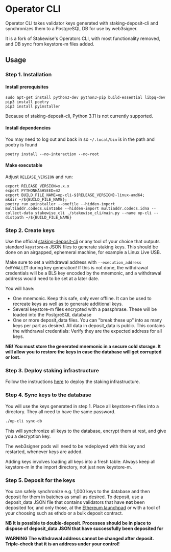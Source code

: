 # Operator CLI

Operator CLI takes validator keys generated with staking-deposit-cli and synchronizes them to a PostgreSQL DB for use by web3signer.

It is a fork of Stakewise's Operators CLI, with most functionality removed, and DB sync from keystore-m files added.

## Usage

### Step 1. Installation

#### Install prerequisites

```
sudo apt-get install python3-dev python3-pip build-essential libpq-dev
pip3 install poetry
pip3 install pyinstaller
```

Because of staking-deposit-cli, Python 3.11 is not currently supported.

#### Install dependencies

You may need to log out and back in so `~/.local/bin` is in the path and poetry is found

`poetry install --no-interaction --no-root`

#### Make executable

Adjust `RELEASE_VERSION` and run:

```
export RELEASE_VERSION=x.x.x
export PYTHONHASHSEED=42
export BUILD_FILE_NAME=op-cli-${RELEASE_VERSION}-linux-amd64;
mkdir ~/${BUILD_FILE_NAME};
poetry run pyinstaller --onefile --hidden-import multiaddr.codecs.uint16be --hidden-import multiaddr.codecs.idna --collect-data stakewise_cli ./stakewise_cli/main.py --name op-cli --distpath ~/${BUILD_FILE_NAME}
```


### Step 2. Create keys

Use the official [staking-deposit-cli](https://github.com/ethereum/staking-deposit-cli) or any tool of your choice
that outputs standard `keystore-m` JSON files to generate staking keys. This should be done on an airgapped, ephemeral
machine, for example a Linux Live USB.

Make sure to set a withdrawal address with `--execution_address 0xMYWALLET` during key generation! If this is not done, the withdrawal credentials will be a BLS key encoded by the mnemonic, and a withdrawal address would need to be set at a later date.

You will have:

- One mnemonic. Keep this safe, only ever offline. It can be used to recreate keys as well as to generate additional keys.
- Several keystore-m files encrypted with a passphrase. These will be loaded into the PostgreSQL database
- One or more deposit_data files. You can "break these up" into as many keys per part as desired. All data in deposit_data is public. This contains the withdrawal credentials: Verify they are the expected address for all keys.

**NB! You must store the generated mnemonic in a secure cold storage.
It will allow you to restore the keys in case the database will get corrupted or lost.**

### Step 3. Deploy staking infrastructure

Follow the instructions [here](https://docs.stakewise.io/node-operator/stakewise-infra-package/usage)
to deploy the staking infrastructure.

### Step 4. Sync keys to the database

You will use the keys generated in step 1. Place all keystore-m files into a directory. They all need to have the same password.

```bash
./op-cli sync-db
```

This will synchronize all keys to the database, encrypt them at rest, and give you a decryption key.

The web3signer pods will need to be redeployed with this key and restarted, whenever keys are added.

Adding keys involves loading all keys into a fresh table: Always keep all keystore-m in the import directory, not just new keystore-m.

### Step 5. Deposit for the keys

You can safely synchronize e.g. 1,000 keys to the database and then deposit for them in batches as small as desired. To deposit, use a deposit_data JSON file that contains validators that have **not** been deposited for, and only those, at the [Ethereum launchpad](https://launchpad.ethereum.org) or with a tool of your choosing such as ethdo or a bulk deposit contract.

**NB It is possible to double-deposit. Processes should be in place to dispose of deposit_data JSON that have successfully been deposited for**

**WARNING The withdrawal address cannot be changed after deposit. Triple-check that it is an address under your control!**
 
